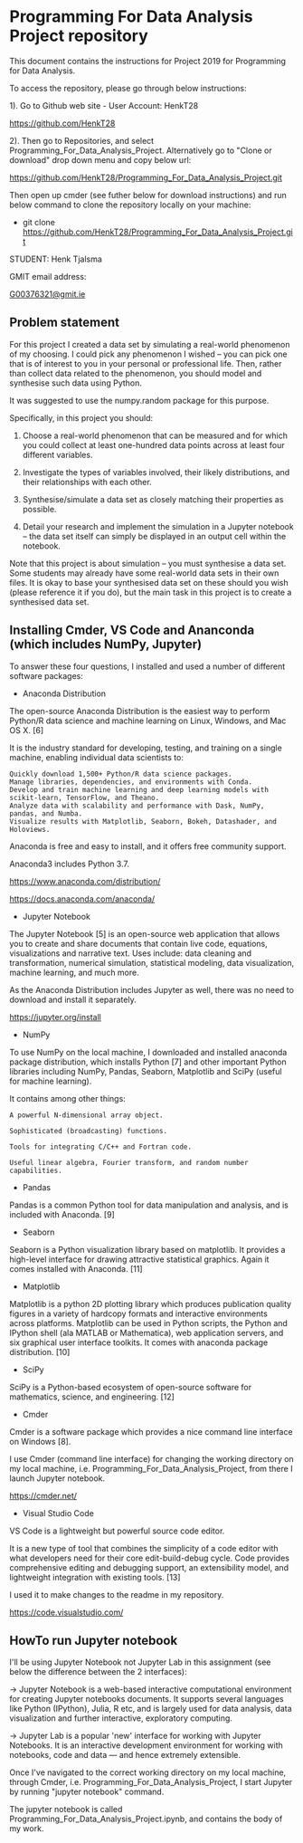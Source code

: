 # Programming For Data Analysis Project repository

This document contains the instructions for Project 2019 for Programming for Data Analysis.

To access the repository, please go through below instructions:

1). Go to Github web site - User Account: HenkT28

<https://github.com/HenkT28>

2). Then go to Repositories, and select Programming_For_Data_Analysis_Project. Alternatively go to "Clone or download" drop down menu and copy below url:

<https://github.com/HenkT28/Programming_For_Data_Analysis_Project.git>

Then open up cmder (see futher below for download instructions) and run below command to clone the repository locally on your machine:

* git clone <https://github.com/HenkT28/Programming_For_Data_Analysis_Project.git>

STUDENT: Henk Tjalsma

GMIT email address:

G00376321@gmit.ie

## Problem statement

For this project I created a data set by simulating a real-world phenomenon of my choosing. I could pick any phenomenon I wished – you can pick one that is of interest to you in your personal or professional life. Then, rather than collect data related to the phenomenon, you should model and synthesise such data using Python.

It was suggested to use the numpy.random package for this purpose.

Specifically, in this project you should:

1. Choose a real-world phenomenon that can be measured and for which you could collect at least one-hundred data points across at least four different variables.

2. Investigate the types of variables involved, their likely distributions, and their relationships with each other.

3. Synthesise/simulate a data set as closely matching their properties as possible.

4. Detail your research and implement the simulation in a Jupyter notebook – the data set itself can simply be displayed in an output cell within the notebook.

Note that this project is about simulation – you must synthesise a data set. Some students may already have some real-world data sets in their own files. It is okay to base your synthesised data set on these should you wish (please reference it if you do), but the main task in this project is to create a synthesised data set.

## Installing Cmder, VS Code and Ananconda (which includes NumPy, Jupyter)

To answer these four questions, I installed and used a number of different software packages:

* Anaconda Distribution

The open-source Anaconda Distribution is the easiest way to perform Python/R data science and machine learning on Linux, Windows, and Mac OS X. [6]

It is the industry standard for developing, testing, and training on a single machine, enabling individual data scientists to:

    Quickly download 1,500+ Python/R data science packages.
    Manage libraries, dependencies, and environments with Conda.
    Develop and train machine learning and deep learning models with scikit-learn, TensorFlow, and Theano.
    Analyze data with scalability and performance with Dask, NumPy, pandas, and Numba.
    Visualize results with Matplotlib, Seaborn, Bokeh, Datashader, and Holoviews.

Anaconda is free and easy to install, and it offers free community support.

Anaconda3 includes Python 3.7.

<https://www.anaconda.com/distribution/>

<https://docs.anaconda.com/anaconda/>

* Jupyter Notebook

The Jupyter Notebook [5] is an open-source web application that allows you to create and share documents that contain live code, equations, visualizations and narrative text. Uses include: data cleaning and transformation, numerical simulation, statistical modeling, data visualization, machine learning, and much more.

As the Anaconda Distribution includes Jupyter as well, there was no need to download and install it separately.

<https://jupyter.org/install>

* NumPy

To use NumPy on the local machine, I downloaded and installed anaconda package distribution, which installs Python [7] and other important Python libraries including NumPy, Pandas, Seaborn, Matplotlib and SciPy (useful for machine learning).

It contains among other things:

    A powerful N-dimensional array object.

    Sophisticated (broadcasting) functions.

    Tools for integrating C/C++ and Fortran code.

    Useful linear algebra, Fourier transform, and random number capabilities.

* Pandas

Pandas is a common Python tool for data manipulation and analysis, and is included with Anaconda. [9]

* Seaborn

Seaborn is a Python visualization library based on matplotlib. It provides a high-level interface for drawing attractive statistical graphics. Again it comes installed with Anaconda. [11]

* Matplotlib

Matplotlib is a python 2D plotting library which produces publication quality figures in a variety of hardcopy formats and interactive environments across platforms. Matplotlib can be used in Python scripts, the Python and IPython shell (ala MATLAB or Mathematica), web application servers, and six graphical user interface toolkits. It comes with anaconda package distribution. [10]

* SciPy

SciPy is a Python-based ecosystem of open-source software for mathematics, science, and engineering. [12]

* Cmder

Cmder is a software package which provides a nice command line interface on Windows [8].

I use Cmder (command line interface) for changing the working directory on my local machine, i.e. Programming_For_Data_Analysis_Project, from there I launch Jupyter notebook.

<https://cmder.net/>

* Visual Studio Code

VS Code is a lightweight but powerful source code editor.

It is a new type of tool that combines the simplicity of a code editor with what developers need for their core edit-build-debug cycle. Code provides comprehensive editing and debugging support, an extensibility model, and lightweight integration with existing tools. [13]

I used it to make changes to the readme in my repository.

<https://code.visualstudio.com/>

## HowTo run Jupyter notebook

I'll be using Jupyter Notebook not Jupyter Lab in this assignment (see below the difference between the 2 interfaces):

-> Jupyter Notebook is a web-based interactive computational environment for creating Jupyter notebooks documents. It supports several languages like Python (IPython), Julia, R etc, and is largely used for data analysis, data visualization and further interactive, exploratory computing.

-> Jupyter Lab is a popular 'new' interface for working with Jupyter Notebooks. It is an interactive development environment for working with notebooks, code and data — and hence extremely extensible.

Once I've navigated to the correct working directory on my local machine, through Cmder, i.e. Programming_For_Data_Analysis_Project, I start Jupyter by running "jupyter notebook" command.

The jupyter notebook is called Programming_For_Data_Analysis_Project.ipynb, and contains the body of my work.

